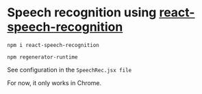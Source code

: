 # Speech recognition using [react-speech-recognition](https://www.npmjs.com/package/react-speech-recognition#supported-browsers)

`npm i react-speech-recognition`

`npm regenerator-runtime`

See configuration in the `SpeechRec.jsx file`

For now, it only works in Chrome.
